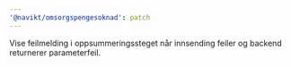 ```yaml
---
'@navikt/omsorgspengesoknad': patch
---
```


Vise feilmelding i oppsummeringssteget når innsending feiler og backend returnerer parameterfeil.
